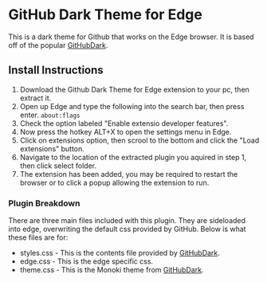 # GitHub Dark Theme for Edge
This is a dark theme for Github that works on the Edge browser. It is based off of the popular [GitHubDark](https://github.com/xt0rted/edge-github-dark). 

## Install Instructions
1. Download the Github Dark Theme for Edge extension to your pc, then extract it.
2. Open up Edge and type the following into the search bar, then press enter.
`about:flags`
3. Check the option labeled "Enable extensio developer features".
4. Now press the hotkey ALT+X to open the settings menu in Edge.
5. Click on extensions option, then scrool to the bottom and click the "Load extensions" button.
6. Navigate to the location of the extracted plugin you aquired in step 1, then click select folder.
7. The extension has been added, you may be required to restart the browser or to click a popup allowing the extension to run.

### Plugin Breakdown
There are three main files included with this plugin. They are sideloaded into edge, overwriting the default css provided by GitHub.  Below is what these files are for:
* styles.css - This is the contents file provided by [GitHubDark](https://github.com/xt0rted/edge-github-dark).
* edge.css - This is the edge specific css.
* theme.css - This is the Monoki theme from [GitHubDark](https://github.com/xt0rted/edge-github-dark).